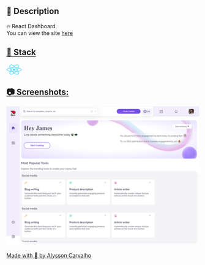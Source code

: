 <h2>🔖 Description</h2>
<p>🔥 React Dashboard. <br>
You can view the site <a href="https://retink-assessment-alyssoncarval.vercel.app/" target="_blank">here</p>

<h2>🚀 Stack</h2>
<div style="display: inline_block">
  <img align="center" alt="Alysson-React" height="30" width="40" src="https://raw.githubusercontent.com/devicons/devicon/master/icons/react/react-original.svg">
</div>

<h2>📷 Screenshots:</h2>

<img src="./src/images/screenshot-1.png">

Made with 🤍 by <a href="https://github.com/alyssoncarval/" target="_blank">Alysson Carvalho</a></p>